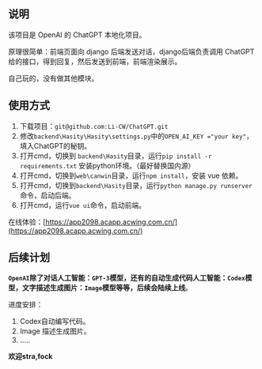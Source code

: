 ## 说明

该项目是 OpenAI 的 ChatGPT 本地化项目。

原理很简单：前端页面向 django 后端发送对话，django后端负责调用 ChatGPT 给的接口，得到回复，然后发送到前端，前端渲染展示。

自己玩的，没有做其他模块。

## 使用方式

1. 下载项目：`git@github.com:Li-CW/ChatGPT.git`
2. 修改`backend\Hasity\Hasity\settings.py`中的`OPEN_AI_KEY ="your key"`，填入ChatGPT的秘钥。
3. 打开cmd，切换到 `backend\Hasity`目录，运行`pip install -r requirements.txt` 安装python环境。（最好替换国内源）
4. 打开cmd，切换到`web\canwin`目录，运行`npm install`，安装 vue 依赖。
5. 打开cmd，切换到`backend\Hasity`目录，运行`python manage.py runserver`命令，启动后端。
6. 打开cmd，运行`vue ui`命令，启动前端。

在线体验：[https://app2098.acapp.acwing.com.cn/](https://app2098.acapp.acwing.com.cn/)



## 后续计划

**`OpenAI`除了对话人工智能：`GPT-3`模型，还有的自动生成代码人工智能：`Codex`模型，文字描述生成图片：`Image`模型等等，后续会陆续上线**。

进度安排：

1. Codex自动编写代码。
2. Image 描述生成图片。
3. .....

**欢迎stra,fock**



